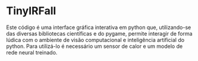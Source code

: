 # TinyIRFall
Este código é uma interface gráfica interativa em python que, utilizando-se das diversas bibliotecas científicas e do pygame, permite interagir de forma lúdica com o ambiente de visão computacional e inteligência artificial do python. Para utilizá-lo é necessário um sensor de calor e um modelo de rede neural treinado.
